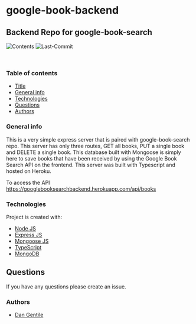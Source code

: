 # google-book-backend

## Backend Repo for google-book-search

![Contents](https://img.shields.io/github/languages/top/dan-gentile/google-book-backend)
![Last-Commit](https://img.shields.io/github/last-commit/dan-gentile/google-book-backend)

​

### Table of contents

- [Title](#title)
- [General info](#general-info)
- [Technologies](#Technologies)
- [Questions](#questions)
- [Authors](#Authors)

### General info

This is a very simple express server that is paired with google-book-search repo. This server has only three routes, GET all books, PUT a single book and DELETE a single book. This database built with Mongoose is simply here to save books that have been received by using the Google Book Search API on the frontend. This server was built with Typescript and hosted on Heroku.

To access the API <https://googlebooksearchbackend.herokuapp.com/api/books>
​

### Technologies

Project is created with:
​

- [Node JS](https://nodejs.org/en/)
- [Express JS](https://expressjs.com/)
- [Mongoose JS](https://mongoosejs.com/)
- [TypeScript](https://www.typescriptlang.org/)
- [MongoDB](https://www.mongodb.com/)

## Questions

If you have any questions please create an issue.

### Authors

- [Dan Gentile](https://github.com/dan-gentile)
  ​

​
​
